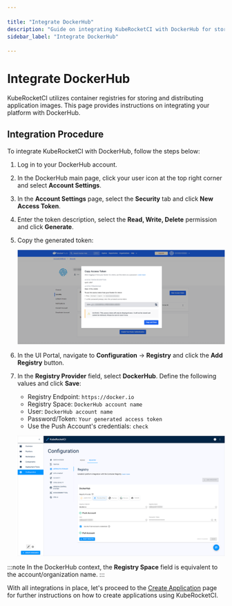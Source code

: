 ```yaml
---

title: "Integrate DockerHub"
description: "Guide on integrating KubeRocketCI with DockerHub for storing and distributing application images, including generating access tokens and configuring registry settings."
sidebar_label: "Integrate DockerHub"

---
```

<!-- markdownlint-disable MD025 -->

# Integrate DockerHub

<head>
  <link rel="canonical" href="https://docs.kuberocketci.io/docs/quick-start/integrate-container-registry" />
</head>

KubeRocketCI utilizes container registries for storing and distributing application images. This page provides instructions on integrating your platform with DockerHub.

## Integration Procedure

To integrate KubeRocketCI with DockerHub, follow the steps below:

1. Log in to your DockerHub account.

2. In the DockerHub main page, click your user icon at the top right corner and select **Account Settings**.

3. In the **Account Settings** page, select the **Security** tab and click **New Access Token**.

4. Enter the token description, select the **Read, Write, Delete** permission and click **Generate**.

5. Copy the generated token:

    ![DockerHub token](../assets/quick-start/dockerhub_token.png "DockerHub token")

6. In the UI Portal, navigate to **Configuration** -> **Registry** and click the **Add Registry** button.

7. In the **Registry Provider** field, select **DockerHub**. Define the following values and click **Save**:

    - Registry Endpoint: `https://docker.io`
    - Registry Space: `DockerHub account name`
    - User: `DockerHub account name`
    - Password/Token: `Your generated access token`
    - Use the Push Account's credentials: `check`

    ![DockerHub integration](../assets/quick-start/integrate_docker.png "DockerHub integration")

:::note
  In the DockerHub context, the **Registry Space** field is equivalent to the account/organization name.
:::

With all integrations in place, let's proceed to the [Create Application](./create-application.md) page for further instructions on how to create applications using KubeRocketCI.
